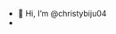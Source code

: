 - 👋 Hi, I’m @christybiju04
- 

<!---
christybiju04/christybiju04 is a ✨ special ✨ repository because its `README.md` (this file) appears on your GitHub profile.
You can click the Preview link to take a look at your changes.
--->
